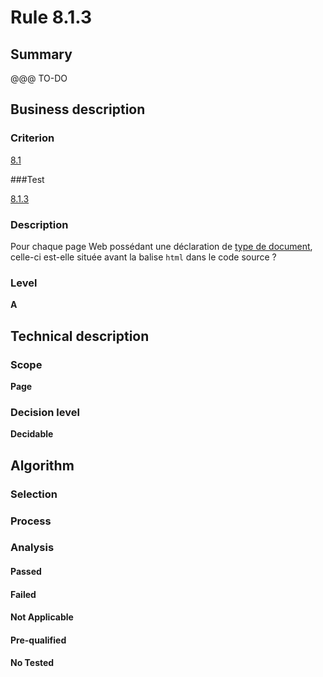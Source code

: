 # Rule 8.1.3

## Summary

@@@ TO-DO

## Business description

### Criterion

[8.1](http://references.modernisation.gouv.fr/sites/default/files/RGAA3_RC2-1/referentiel_technique.htm#crit-8-1)

###Test

[8.1.3](http://references.modernisation.gouv.fr/sites/default/files/RGAA3_RC2-1/referentiel_technique.htm#test-8-1-3)

### Description

Pour chaque page Web poss&eacute;dant une d&eacute;claration de <a href="http://references.modernisation.gouv.fr/sites/default/files/RGAA3_RC2-1/glossaire.htm#mDTD">type de document</a>, celle-ci est-elle situ&eacute;e avant la balise `html` dans le code source ?

### Level

**A**

## Technical description

### Scope

**Page**

### Decision level

**Decidable**

## Algorithm

### Selection

### Process

### Analysis

#### Passed

#### Failed

#### Not Applicable

#### Pre-qualified

#### No Tested 






